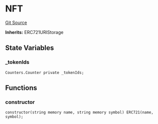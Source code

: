 # NFT
[Git Source](https://github.com/Passageway-Protocol/passageway-contracts/blob/b1d863b56b7778896c93bea0b98299fccb2c787f/contracts/optimism/tokens/ERC721.sol)

**Inherits:**
ERC721URIStorage


## State Variables
### _tokenIds

```solidity
Counters.Counter private _tokenIds;
```


## Functions
### constructor


```solidity
constructor(string memory name, string memory symbol) ERC721(name, symbol);
```

